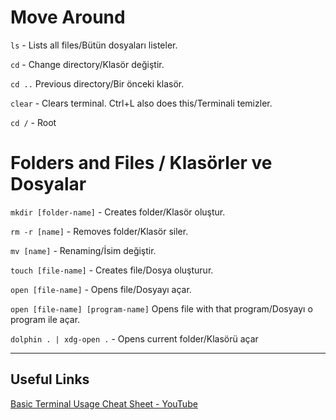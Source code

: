 # Move Around

`ls` - Lists all files/Bütün dosyaları listeler.

`cd` - Change directory/Klasör değiştir.

`cd ..` Previous directory/Bir önceki klasör.

`clear` - Clears terminal. Ctrl+L also does this/Terminali temizler.

`cd /` - Root

# Folders and Files / Klasörler ve Dosyalar

`mkdir [folder-name]` - Creates folder/Klasör oluştur.

`rm -r [name]` - Removes folder/Klasör siler.

`mv [name]` - Renaming/İsim değiştir.

`touch [file-name]` - Creates file/Dosya oluşturur.

`open [file-name]` - Opens file/Dosyayı açar.

`open [file-name] [program-name]` Opens file with that program/Dosyayı o program ile açar.

`dolphin . | xdg-open .` - Opens current folder/Klasörü açar

---

## Useful Links

[Basic Terminal Usage Cheat Sheet - YouTube](https://www.youtube.com/watch?v=jDINUSK7rXE)
